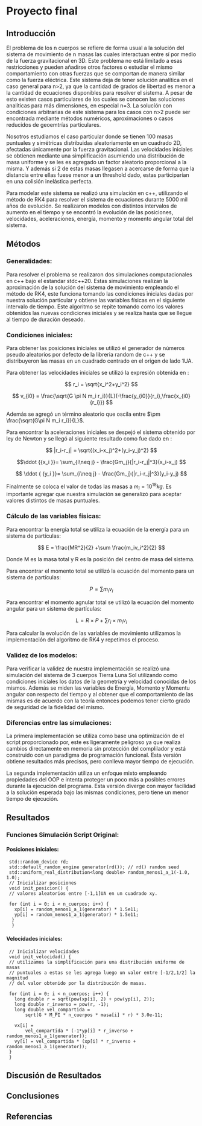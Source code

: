 # Proyecto final
## Introducción

El problema de los n cuerpos se refiere de forma usual a la solución del sistema de movimiento de n masas las cuales interactuan entre sí por medio de la fuerza gravitacional en 3D. Este problema no está limitado a esas restricciones y pueden añadirse otros factores o estudiar el mismo comportamiento con otras fuerzas que se comportan de manera similar como la fuerza eléctrica. 
Este sistema deja de tener solución analítica en el caso general para n>2, ya que la cantidad de grados de libertad es menor a la cantidad de ecuaciones disponibles para resolver el sistema. A pesar de esto existen casos particulares de los cuales se conocen las soluciones analíticas para más dimensiones, en especial n=3. La solucíón con condiciones arbitrarias de este sistema para los casos con n>2 puede ser encontrada mediante métodos numéricos, aproximaciones o casos reducidos de geoemtrías particulares.

Nosotros estudiamos el caso particular donde se tienen 100 masas puntuales y simétricas distribuidas aleatoriamente en un cuadrado 2D, afectadas únicamente por la fuerza gravitacional. Las velocidades iniciales se obtienen mediante una simplificación asumiendo una distribución de masa uniforme y se les es agregado un factor aleatorio proporcional a la misma. Y además si 2 de estas masas llegasen a acercarse de forma que la distancia entre ellas fuese menor a un threshold dado, estas participarían en una colisión inelástica perfecta.

Para modelar este sistema se realizó una simulación en c++, utilizando el método de RK4 para resolver el sistema de ecuaciones durante 5000 mil años de evolución. Se realizaron modelos con distintos intervalos de aumento en el tiempo y se encontró la evolución de las posiciones, velocidades, aceleraciones, energía, momento y momento angular total del sistema. 




## Métodos 
### Generalidades:
Para resolver el problema se realizaron dos simulaciones computacionales en c++ bajo el estandar stdc++20. Estas simulaciones realizan la aproximación de la solución del sistema de movimiento empleando el método de RK4, este funciona tomando las condiciones iniciales dadas por nuestra solución particular y obtiene las variables físicas en el siguiente intervalo de tiempo. Este algoritmo se repite tomando como los valores obtenidos las nuevas condiciones iniciales y se realiza hasta que se llegue al tiempo de duración deseado.


### Condiciones iniciales:
Para obtener las posiciones iniciales se utilizó el generador de números pseudo aleatorios por defecto de la libreria random de c++ y se distribuyeron las masas en un cuadrado centrado en el origen de lado 1UA.

Para obtener las velocidades iniciales se utilizó la expresión obtenida en :


$$ r_i = \sqrt{x_i^2+y_i^2}  $$

$$   v_{i0} = \frac{\sqrt{G \pi N m_i  r_i}}{L}(-\frac{y_{i0}}{r_i},\frac{x_{i0}{r_i}}) $$


Además se agregó un término aleatorio que oscila entre $\pm \frac{\sqrt{G\pi N m_i r_i}}{L}$.

Para encontrar la aceleraciones iniciales se despejó el sistema obtenido por ley de Newton y se llegó al siguiente resultado como fue dado en  :


$$ |r_i-r_j| = \sqrt{(x_i-x_j)^2+(y_i-y_j)^2} $$

 $$\ddot {{x_i }}= \sum_{i\neq j} - \frac{Gm_j}{|r_i-r_j|^3}(x_i-x_j) $$

$$ \ddot { {y_i }}= \sum_{i\neq j} - \frac{Gm_j}{|r_i-r_j|^3}(y_i-y_j) $$


Finalmente se coloca el valor de todas las masas a $m_i = 10^18 kg$.
Es importante agregar que nuestra simulación se generalizó para aceptar valores distintos de masas puntuales.

### Cálculo de las variables físicas:


Para encontrar la energía total se utiliza la ecuación de la energía para un sistema de partículas:

$$ E = \frac{MR^2}{2}    +\sum \frac{m_iv_i^2}{2}  $$

Donde M es la masa total y R es la posición del centro de masa del sistema.

Para encontrar el momento total se utilizó la ecuación del momento para un sistema de partículas:

$$ P = \sum m_iv_i $$

Para encontrar el momento agnular total se utilizó la ecuación del momento angular para un sistema de partículas:

$$ L = R \times P + \sum r_i \times m_i v_i $$


Para calcular la evolución de las variables de movimiento utilizamos la implementación del algoritmo de RK4 y repetimos el proceso.


### Validez de los modelos:

Para verificar la validez de nuestra implementación se realizó una simulación del sistema de 3 cuerpos Tierra Luna Sol utilizando como condiciones iniciales los datos de la geometría y velocidad conocidas de los mismos. Además se miden las variables de Energía, Momento y Momentu angular con respecto del tiempo y al obtener que el comportamiento de las mismas es de acuerdo con la teoría entonces podemos tener cierto grado de seguridad de la fidelidad del mismo.



### Diferencias entre las simulaciones:
La primera implementación se utiliza como base una optimización de el script proporcionado por, este es ligeramente peligroso ya que realiza cambios directamente en memoria sin protección del complilador y está construido con un paradigma de programación funcional.
Esta versión obtiene resultados más precisos, pero conlleva mayor tiempo de ejecución.

La segunda implementación utiliza un enfoque mixto empleando propiedades del OOP e intenta proteger un poco más a posibles errores durante la ejecución del programa. Esta versión diverge con mayor facilidad a la solución esperada bajo las mismas condiciones, pero tiene un menor tiempo de ejecución.



## Resultados


### Funciones Simulación Script Original:

#### Posiciones iniciales:


     std::random_device rd;
     std::default_random_engine generator(rd()); // rd() random seed
     std::uniform_real_distribution<long double> random_menos1_a_1(-1.0, 1.0);
     // Inicializar posiciones
     void init_posicion() {
     // valores aleatorios entre [-1,1]UA en un cuadrado xy.

     for (int i = 0; i < n_cuerpos; i++) {
       xp[i] = random_menos1_a_1(generator) * 1.5e11;
       yp[i] = random_menos1_a_1(generator) * 1.5e11;
      }
      }

                                   
#### Velocidades iniciales: 


                                   
                                   
     // Inicializar velocidades
     void init_velocidad() {
     // utilizamos la simplificación para una distribución uniforme de masas
     // puntuales a estas se les agrega luego un valor entre [-1/2,1/2] la magnitud
     // del valor obtenido por la distribución de masas.

     for (int i = 0; i < n_cuerpos; i++) {
       long double r = sqrt(pow(xp[i], 2) + pow(yp[i], 2));
       long double r_inverso = pow(r, -1);
       long double vel_compartida =
           sqrt(G * M_PI * n_cuerpos * masa[i] * r) * 3.0e-11;

       vx[i] =
           vel_compartida * (-1*yp[i] * r_inverso + random_menos1_a_1(generator));
       vy[i] = vel_compartida * (xp[i] * r_inverso + random_menos1_a_1(generator));
     }
     }                                   

 
## Discusión de Resultados 
## Conclusiones 
## Referencias

